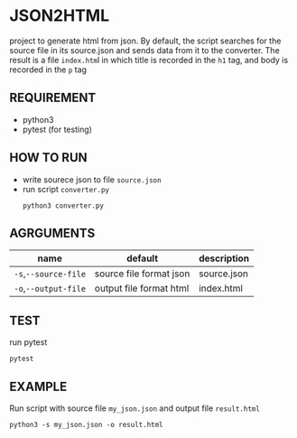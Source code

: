 JSON2HTML
===============
project to generate html from json. By default, the script searches for the source file in its source.json and sends data from it to the converter. The result is a file `index.htm`l in which title is recorded in the `h1` tag, and body is recorded in the `p` tag

REQUIREMENT
-------
* python3
* pytest (for testing)

HOW TO RUN
-----------------
* write sourece json to file `source.json` 
* run script `converter.py`
    ```
    python3 converter.py
    ```

AGRGUMENTS
----------
|name|default|description|
|----|-------|-----------|
|`-s`,`--source-file`|source file format json|source.json|
|`-o`,`--output-file`|output file format html|index.html|


TEST
--------
run pytest
```
pytest
```

EXAMPLE
-------------
Run script with source file `my_json.json` and output file `result.html`
```
python3 -s my_json.json -o result.html
```

